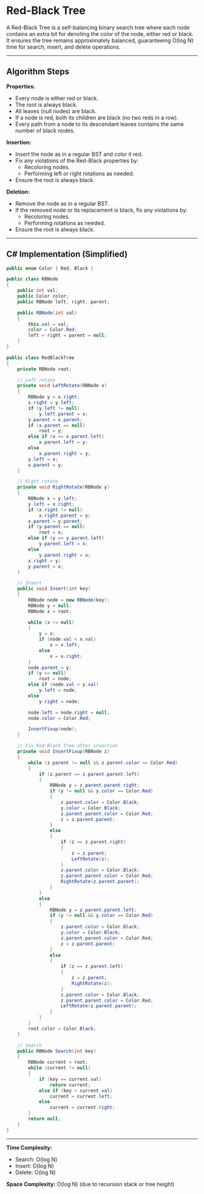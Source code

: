 # Red-Black Tree

A Red-Black Tree is a self-balancing binary search tree where each node contains an extra bit for denoting the color of the node, either red or black. It ensures the tree remains approximately balanced, guaranteeing O(log N) time for search, insert, and delete operations.

---

## Algorithm Steps

**Properties:**

- Every node is either red or black.
- The root is always black.
- All leaves (null nodes) are black.
- If a node is red, both its children are black (no two reds in a row).
- Every path from a node to its descendant leaves contains the same number of black nodes.

**Insertion:**

- Insert the node as in a regular BST and color it red.
- Fix any violations of the Red-Black properties by:
  - Recoloring nodes.
  - Performing left or right rotations as needed.
- Ensure the root is always black.

**Deletion:**

- Remove the node as in a regular BST.
- If the removed node or its replacement is black, fix any violations by:
  - Recoloring nodes.
  - Performing rotations as needed.
- Ensure the root is always black.

---

## C# Implementation (Simplified)

```csharp
public enum Color { Red, Black }

public class RBNode
{
    public int val;
    public Color color;
    public RBNode left, right, parent;

    public RBNode(int val)
    {
        this.val = val;
        color = Color.Red;
        left = right = parent = null;
    }
}

public class RedBlackTree
{
    private RBNode root;

    // Left rotate
    private void LeftRotate(RBNode x)
    {
        RBNode y = x.right;
        x.right = y.left;
        if (y.left != null)
            y.left.parent = x;
        y.parent = x.parent;
        if (x.parent == null)
            root = y;
        else if (x == x.parent.left)
            x.parent.left = y;
        else
            x.parent.right = y;
        y.left = x;
        x.parent = y;
    }

    // Right rotate
    private void RightRotate(RBNode y)
    {
        RBNode x = y.left;
        y.left = x.right;
        if (x.right != null)
            x.right.parent = y;
        x.parent = y.parent;
        if (y.parent == null)
            root = x;
        else if (y == y.parent.left)
            y.parent.left = x;
        else
            y.parent.right = x;
        x.right = y;
        y.parent = x;
    }

    // Insert
    public void Insert(int key)
    {
        RBNode node = new RBNode(key);
        RBNode y = null;
        RBNode x = root;

        while (x != null)
        {
            y = x;
            if (node.val < x.val)
                x = x.left;
            else
                x = x.right;
        }
        node.parent = y;
        if (y == null)
            root = node;
        else if (node.val < y.val)
            y.left = node;
        else
            y.right = node;

        node.left = node.right = null;
        node.color = Color.Red;

        InsertFixup(node);
    }

    // Fix Red-Black Tree after insertion
    private void InsertFixup(RBNode z)
    {
        while (z.parent != null && z.parent.color == Color.Red)
        {
            if (z.parent == z.parent.parent.left)
            {
                RBNode y = z.parent.parent.right;
                if (y != null && y.color == Color.Red)
                {
                    z.parent.color = Color.Black;
                    y.color = Color.Black;
                    z.parent.parent.color = Color.Red;
                    z = z.parent.parent;
                }
                else
                {
                    if (z == z.parent.right)
                    {
                        z = z.parent;
                        LeftRotate(z);
                    }
                    z.parent.color = Color.Black;
                    z.parent.parent.color = Color.Red;
                    RightRotate(z.parent.parent);
                }
            }
            else
            {
                RBNode y = z.parent.parent.left;
                if (y != null && y.color == Color.Red)
                {
                    z.parent.color = Color.Black;
                    y.color = Color.Black;
                    z.parent.parent.color = Color.Red;
                    z = z.parent.parent;
                }
                else
                {
                    if (z == z.parent.left)
                    {
                        z = z.parent;
                        RightRotate(z);
                    }
                    z.parent.color = Color.Black;
                    z.parent.parent.color = Color.Red;
                    LeftRotate(z.parent.parent);
                }
            }
        }
        root.color = Color.Black;
    }

    // Search
    public RBNode Search(int key)
    {
        RBNode current = root;
        while (current != null)
        {
            if (key == current.val)
                return current;
            else if (key < current.val)
                current = current.left;
            else
                current = current.right;
        }
        return null;
    }
}
```

---

**Time Complexity:**

- Search: O(log N)
- Insert: O(log N)
- Delete: O(log N)

**Space Complexity:** O(log N) (due to recursion stack or tree height)
